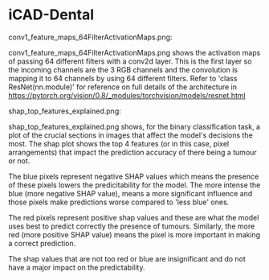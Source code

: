 # iCAD-Dental




conv1_feature_maps_64FilterActivationMaps.png:

conv1_feature_maps_64FilterActivationMaps.png shows the activation maps of passing 64 different filters with a conv2d layer. This is the first layer so the incoming channels are the 3 RGB channels and the convolution is mapping it to 64 channels by using 64 different filters. 
Refer to 'class ResNet(nn.module)' for reference on full details of the architecture in https://pytorch.org/vision/0.8/_modules/torchvision/models/resnet.html

shap_top_features_explained.png:

shap_top_features_explained.png shows, for the binary classification task, a plot of the crucial sections in images that affect the model's decisions the most.
The shap plot shows the top 4 features (or in this case, pixel arrangements) that impact the prediction accuracy of there being a tumour or not. 

The blue pixels represent negative SHAP values which means the presence of these pixels lowers the predicitability for the model. The more intense the blue (more negative SHAP value), means a more significant influence and those pixels make predictions worse compared to 'less blue' ones.

The red pixels represent positive shap values and these are what the model uses best to predict correctly the presence of tumours. Similarly, the more red (more positive SHAP value) means the pixel is more important in making a correct prediction.

The shap values that are not too red or blue are insignificant and do not have a major impact on the predictability.
